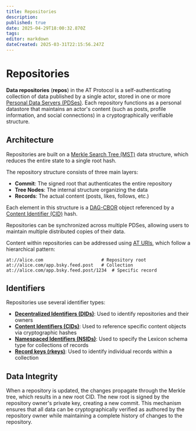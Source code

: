 ```yaml
---
title: Repositories
description: 
published: true
date: 2025-04-29T18:00:32.870Z
tags: 
editor: markdown
dateCreated: 2025-03-31T22:15:56.247Z
---
```


# Repositories
**Data repositories** (**repos**) in the AT Protocol is a self-authenticating collection of data published by a single actor, stored in one or more [Personal Data Servers (PDSes)](/en/wiki/reference/core-protocol/pds). Each repository functions as a personal datastore that maintains an actor's content (such as posts, profile information, and social connections) in a cryptographically verifiable structure.

## Architecture
Repositories are built on a [Merkle Search Tree (MST)](/en/wiki/reference/data/mst) data structure, which reduces the entire state to a single root hash.

The repository structure consists of three main layers:

- **Commit**: The signed root that authenticates the entire repository
- **Tree Nodes**: The internal structure organizing the data
- **Records**: The actual content (posts, likes, follows, etc.)

Each element in this structure is a [DAG-CBOR](/en/wiki/reference/data/dag-cbor) object referenced by a [Content Identifier (CID)](/en/wiki/reference/identifiers/cid) hash.

Repositories can be synchronized across multiple PDSes, allowing users to maintain multiple distributed copies of their data.

Content within repositories can be addressed using [AT URIs](/en/wiki/reference/identifiers/at-uri), which follow a hierarchical pattern:

```
at://alice.com                      # Repository root
at://alice.com/app.bsky.feed.post   # Collection
at://alice.com/app.bsky.feed.post/1234  # Specific record
```

## Identifiers
Repositories use several identifier types:

- **[Decentralized Identifiers (DIDs)](/en/wiki/reference/identifiers/did)**: Used to identify repositories and their owners
- **[Content Identifiers (CIDs)](/en/wiki/reference/identifiers/cid)**: Used to reference specific content objects via cryptographic hashes
- **[Namespaced Identifiers (NSIDs)](/en/wiki/reference/identifiers/nsid)**: Used to specify the Lexicon schema type for collections of records
- **[Record keys (rkeys)](/en/wiki/reference/identifiers/rkey)**: Used to identify individual records within a collection

## Data Integrity
When a repository is updated, the changes propagate through the Merkle tree, which results in a new root CID. The new root is signed by the repository owner's private key, creating a new commit. This mechanism ensures that all data can be cryptographically verified as authored by the repository owner while maintaining a complete history of changes to the repository. 